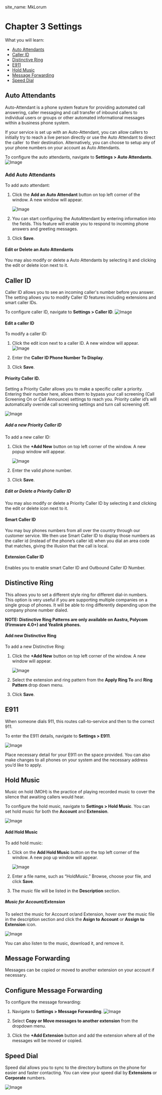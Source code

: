 site_name: MkLorum
# Chapter 3 Settings

What you will learn:

- [Auto Attendants](#auto-attendants)
- [Caller ID](#caller-iD)
- [Distinctive Ring](#distinctive-ring)
- [E911](#e911)
- [Hold Music](#hold-music)
- [Message Forwarding](#message-forwarding)
- [Speed Dial](#speed-dial)


## Auto Attendants

Auto-Attendant is a phone system feature for providing automated call answering, caller messaging and call transfer of inbound callers to individual users or groups or other automated informational  messages within a business phone system.

If your service is set up with an Auto-Attendant, you can allow callers to initially try to reach a live person directly or use the Auto Attendant to direct the caller  to their destination. Alternatively, you can choose to setup any of your phone numbers on your account as Auto Attendants.

To configure the auto attendants, navigate to **Settings > Auto Attendants**.
    ![Image](../image/Auto_attendant.jpg)

### Add Auto Attendants

To add auto attendant:

1. Click the **Add an Auto Attendant** button on top left corner of the window.
    A new window will appear.

    ![Image](../image/autoattemdance_add.jpg)

2. You can start configuring the AutoAttendant by entering information into the fields. This feature will enable you to respond to incoming phone answers and greeting messages.
3. Click **Save**.    

#### Edit or Delete an Auto Attendants

You may also modify or delete a Auto Attendants by selecting it and clicking the edit or delete icon next to it.

## Caller ID

Caller ID allows you to see an incoming caller's number before you answer. The setting allows you to modify Caller ID features including extensions and smart caller IDs.

To configure caller ID, navigate to **Settings > Caller ID**.
    ![Image](../image/caller_id.jpg)

#### Edit a caller ID    

To modify a caller ID:

1. Click the edit icon next to a caller ID. A new window will appear. 
    ![Image](../image/edit_caller-id.jpg)

2. Enter the **Caller ID Phone Number To Display**.
3. Click **Save**.

#### Priority Caller ID.  

Setting a Priority Caller allows you to make a specific caller a priority. Entering their number here, allows them to bypass your call screening (Call Screening On or Call Announce) settings to reach you. Priority caller id’s will automatically override call screening settings and turn call screening off.

![Image](../image/priority_caller_id.jpg)

##### Add a new Priority Caller ID

To add a new caller ID:

1. Click the **+Add New** button on top left corner of the window. A new popup window will appear.

    ![Image](../image/add_caller_id.jpg)

2. Enter the valid phone number.
3. Click **Save**.    

##### Edit or Delete a Priority Caller ID

You may also modify or delete a Priority Caller ID by selecting it and clicking the edit or delete icon next to it.

#### Smart Caller ID

You may buy phones numbers from all over the country through our customer service. We then use Smart Caller ID to display those numbers as the caller id (instead of the  phone’s caller id) when you dial an area code that matches, giving the illusion that the call is local.


#### Extension Caller ID

Enables you to enable smart Caller ID and Outbound Caller ID Number.


## Distinctive Ring

This allows you to set a different style ring for different dial-in numbers. This option is very useful if you are supporting multiple companies on a single group of phones. It will be able to ring differently depending upon the company phone number dialed.

**NOTE: Distinctive Ring Patterns are only available on Aastra, Polycom (Firmware 4.0+) and Yealink phones.**

#### Add new Distinctive Ring

To add a new Distinctive Ring:

1. Click the **+Add New** button on top left corner of the window. A new window will appear.

    ![Image](../image/Add_distinctive_ring.jpg)

2. Select the extension and ring pattern from the **Apply Ring To** and **Ring Pattern** drop down menu.
3. Click **Save**.

## E911

When someone dials 911, this routes call-to-service and then to the correct 911.

To enter the E911 details, navigate to **Settings > E911**.

![Image](../image/E911.jpg)

Place necessary detail for your E911 on the space provided. You can also make changes to all phones on your system and the necessary address you’d like to apply.

## Hold Music

Music on hold (MOH) is the practice of playing recorded music to cover the silence that awaiting callers would hear.

To configure the hold music, navigate to **Settings > Hold Music**. You can set hold music for both the **Account** and **Extension**.

![Image](../image/hold_music.jpg)

#### Add Hold Music

To add hold music:

1. Click on the **Add Hold Music** button on the top left corner of the window. A new pop up window will appear.

    ![Image](../image/add_hold_music.jpg)

2. Enter a file name, such as “HoldMusic.” Browse, choose your file, and click **Save**.    
3. The music file will be listed in the **Description** section.

##### Music for Account/Extension

To select the music for Account or/and Extension, hover over the music file in the description section and click the **Asign to Account** or **Assign to Extension** icon.

![Image](../image/hold_music_assign.jpg)

You can also listen to the music, download it, and remove it.


## Message Forwarding

Messages can be copied or moved to another extension on your account if necessary.

## Configure Message Forwarding

To configure the message forwarding:

1. Navigate to **Settings > Message Forwarding**.
    ![Image](../image/messages_forwading.jpg)

2. Select **Copy or Move messages to another extension** from the dropdown menu.
3. Click the **+Add Extension** button and add the extension where all of the messages will be moved or copied.


## Speed Dial

Speed dial allows you to sync to the directory buttons on the phone for easier and faster contacting. You can view your speed dial by **Extensions** or **Corporate** numbers. 

![Image](../image/speed_dial_dashbaord.jpg)